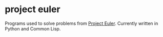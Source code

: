 # project euler
Programs used to solve problems from [Project Euler](https://projecteuler.net).
Currently written in Python and Common Lisp.
